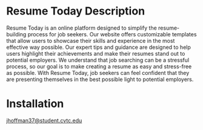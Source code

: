 # Resume Today Description
Resume Today is an online platform designed to simplify the resume-building process for job seekers. Our website offers customizable templates that allow users to showcase their skills and experience in the most effective way possible. Our expert tips and guidance are designed to help users highlight their achievements and make their resumes stand out to potential employers. We understand that job searching can be a stressful process, so our goal is to make creating a resume as easy and stress-free as possible. With Resume Today, job seekers can feel confident that they are presenting themselves in the best possible light to potential employers.
# Installation
jhoffman37@student.cvtc.edu
